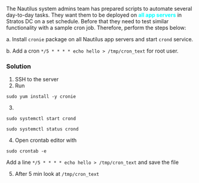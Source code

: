 The Nautilus system admins team has prepared scripts to automate several day-to-day tasks. They want them to be deployed on <span style='color:cyan'>**all app servers**</span> in Stratos DC on a set schedule. Before that they need to test similar functionality with a sample cron job. Therefore, perform the steps below:



a. Install ```cronie``` package on all Nautilus app servers and start ```crond``` service.


b. Add a cron ```*/5 * * * * echo hello > /tmp/cron_text``` for root user.

### Solution
1. SSH to the server
2. Run
```
sudo yum install -y cronie
```
3.
```
sudo systemctl start crond
```
```
sudo systemctl status crond
```

4. Open crontab editor with
```
sudo crontab -e
```
Add a line ```*/5 * * * * echo hello > /tmp/cron_text``` and save the file

5. After 5 min look at ```/tmp/cron_text```